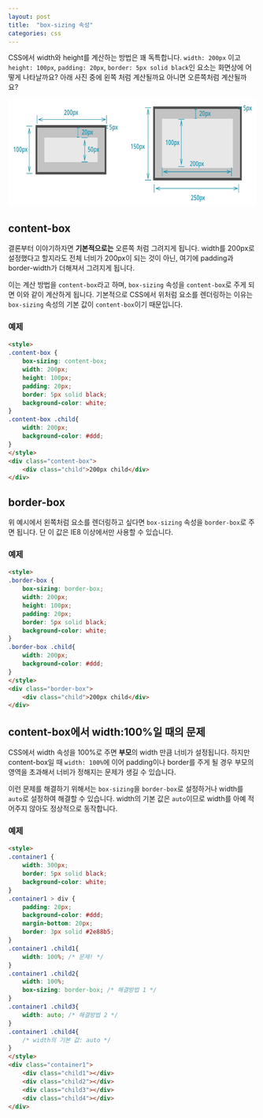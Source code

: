 ```yaml
---
layout: post
title:  "box-sizing 속성"
categories: css
---
```


CSS에서 width와 height를 계산하는 방법은 꽤 독특합니다.
`width: 200px` 이고 `height: 100px`, `padding: 20px`, `border: 5px solid black`인 요소는 화면상에 어떻게 나타날까요?
아래 사진 중에 왼쪽 처럼 계산될까요 아니면 오른쪽처럼 계산될까요?

<p style="text-align: center">
    <img src="/images/attach/box-sizing.jpg" width="700" height="218">
</p>

## content-box

결론부터 이야기하자면 **기본적으로는** 오른쪽 처럼 그려지게 됩니다.
width를 200px로 설정했다고 할지라도 전체 너비가 200px이 되는 것이 아닌, 여기에 padding과 border-width가 더해져서 그려지게 됩니다.

이는 계산 방법을 `content-box`라고 하며, `box-sizing` 속성을 `content-box`로 주게 되면 이와 같이 계산하게 됩니다.
기본적으로 CSS에서 위처럼 요소를 렌더링하는 이유는 `box-sizing` 속성의 기본 값이 `content-box`이기 때문입니다.

### 예제
```html
<style>
.content-box {
    box-sizing: content-box;
    width: 200px;
    height: 100px;
    padding: 20px;
    border: 5px solid black;
    background-color: white;
}
.content-box .child{
    width: 200px;
    background-color: #ddd;
}
</style>
<div class="content-box">
    <div class="child">200px child</div>
</div>
```

## border-box

위 예시에서 왼쪽처럼 요소를 렌더링하고 싶다면 `box-sizing` 속성을 `border-box`로 주면 됩니다.
단 이 값은 IE8 이상에서만 사용할 수 있습니다.

### 예제
```html
<style>
.border-box {
    box-sizing: border-box;
    width: 200px;
    height: 100px;
    padding: 20px;
    border: 5px solid black;
    background-color: white;
}
.border-box .child{
    width: 200px;
    background-color: #ddd;
}
</style>
<div class="border-box">
    <div class="child">200px child</div>
</div>
```

## content-box에서 width:100%일 때의 문제

CSS에서 width 속성을 100%로 주면 **부모**의 width 만큼 너비가 설정됩니다.
하지만 content-box일 때 `width: 100%`에 이어 padding이나 border를 주게 될 경우 부모의 영역을 초과해서 너비가 정해지는 문제가 생길 수 있습니다.

이런 문제를 해결하기 위해서는 `box-sizing`을 `border-box`로 설정하거나 width를 `auto`로 설정하여 해결할 수 있습니다.
width의 기본 값은 `auto`이므로 width를 아예 적어주지 않아도 정상적으로 동작합니다.

### 예제
```html
<style>
.container1 {
    width: 300px;
    border: 5px solid black;
    background-color: white;
}
.container1 > div {
    padding: 20px;
    background-color: #ddd;
    margin-bottom: 20px;
    border: 3px solid #2e88b5;
}
.container1 .child1{
    width: 100%; /* 문제! */
}
.container1 .child2{
    width: 100%;
    box-sizing: border-box; /* 해결방법 1 */
}
.container1 .child3{
    width: auto; /* 해결방법 2 */
}
.container1 .child4{
    /* width의 기본 값: auto */
}
</style>
<div class="container1">
    <div class="child1"></div>
    <div class="child2"></div>
    <div class="child3"></div>
    <div class="child4"></div>
</div>
```